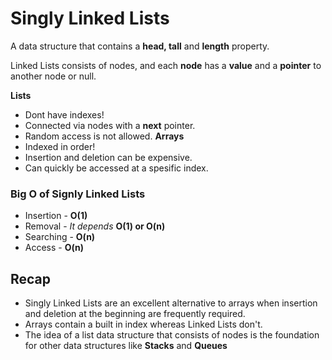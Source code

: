 # Singly Linked Lists

A data structure that contains a **head, tall** and **length** property.

Linked Lists consists of nodes, and each **node** has a **value** and a **pointer** to another node or null.

**Lists**
- Dont have indexes!
- Connected via nodes with a **next** pointer.
- Random access is not allowed.
**Arrays**
- Indexed in order!
- Insertion and deletion can be expensive.
- Can quickly be accessed at a spesific index.

### **Big O** of Signly Linked Lists

- Insertion - **O(1)**
- Removal - *It depends* **O(1) or O(n)**
- Searching - **O(n)**
- Access - **O(n)**

## Recap

- Singly Linked Lists are an excellent alternative to arrays when insertion and deletion at the beginning are frequently required.
- Arrays contain a built in index whereas Linked Lists don't.
- The idea of a list data structure that consists of nodes is the foundation for other data structures like **Stacks** and **Queues**